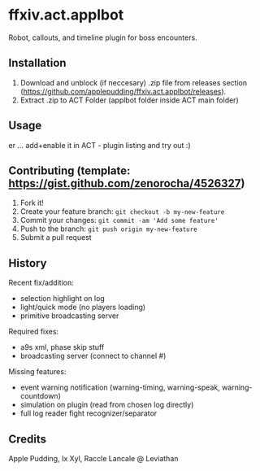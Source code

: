 # ffxiv.act.applbot
Robot, callouts, and timeline plugin for boss encounters.

## Installation
1. Download and unblock (if neccesary) .zip file from releases section (https://github.com/applepudding/ffxiv.act.applbot/releases).
2. Extract .zip to ACT Folder (applbot folder inside ACT main folder)

## Usage
er ... add+enable it in ACT - plugin listing and try out :) 

## Contributing (template: https://gist.github.com/zenorocha/4526327)
1. Fork it!
2. Create your feature branch: `git checkout -b my-new-feature`
3. Commit your changes: `git commit -am 'Add some feature'`
4. Push to the branch: `git push origin my-new-feature`
5. Submit a pull request

## History
Recent fix/addition:

+ selection highlight on log
+ light/quick mode (no players loading)
+ primitive broadcasting server

Required fixes:
- a9s xml, phase skip stuff
- broadcasting server (connect to channel #)

Missing features:
- event warning notification (warning-timing, warning-speak, warning-countdown)
- simulation on plugin (read from chosen log directly)
- full log reader fight recognizer/separator

## Credits
Apple Pudding, Ix Xyl, Raccle Lancale @ Leviathan